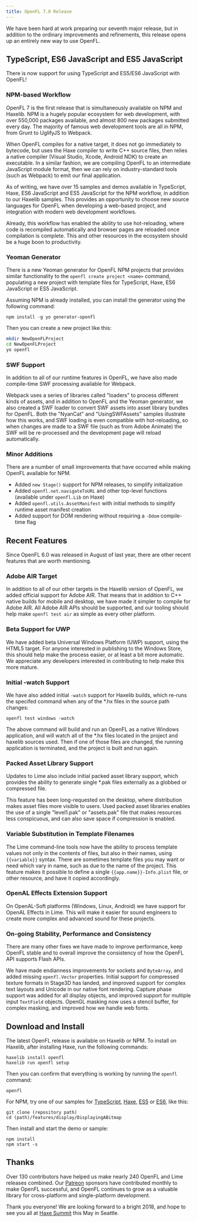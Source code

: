 ```yaml
---
title: OpenFL 7.0 Release
---
```


We have been hard at work preparing our seventh major release, but in addition to the ordinary improvements and refinements, this release opens up an entirely new way to use OpenFL.

## TypeScript, ES6 JavaScript and ES5 JavaScript

There is now support for using TypeScript and ES5/ES6 JavaScript with OpenFL!

### NPM-based Workflow

OpenFL 7 is the first release that is simultaneously available on NPM and Haxelib. NPM is a hugely popular ecosystem for web development, with over 550,000 packages available, and almost 800 new packages submitted every day. The majority of famous web development tools are all in NPM, from Grunt to UglifyJS to Webpack.

When OpenFL compiles for a native target, it does not go immediately to bytecode, but uses the Haxe compiler to write C++ source files, then relies a native compiler (Visual Studio, Xcode, Android NDK) to create an executable. In a similar fashion, we are compiling OpenFL to an intermediate JavaScript module format, then we can rely on industry-standard tools (such as Webpack) to emit our final application.

As of writing, we have over 15 samples and demos available in TypeScript, Haxe, ES6 JavaScript and ES5 JavaScript for the NPM workflow, in addition to our Haxelib samples. This provides an opportunity to choose new source languages for OpenFL when developing a web-based project, and integration with modern web development workflows.

Already, this workflow has enabled the ability to use hot-reloading, where code is recompiled automatically and browser pages are reloaded once compilation is complete. This and other resources in the ecosystem should be a huge boon to productivity.

### Yeoman Generator

There is a new Yeoman generator for OpenFL NPM projects that provides similar functionality to the `openfl create project <name>` command, populating a new project with template files for TypeScript, Haxe, ES6 JavaScript or ES5 JavaScript.

Assuming NPM is already installed, you can install the generator using the following command:

```
npm install -g yo generator-openfl
```

Then you can create a new project like this:

```bash
mkdir NewOpenFLProject
cd NewOpenFLProject
yo openfl
```

### SWF Support

In addition to all of our runtime features in OpenFL, we have also made compile-time SWF processing available for Webpack.

Webpack uses a series of libraries called "loaders" to process different kinds of assets, and in addition to OpenFL and the Yeoman generator, we also created a SWF loader to convert SWF assets into asset library bundles for OpenFL. Both the "NyanCat" and "UsingSWFAssets" samples illustrate how this works, and SWF loading is even compatible with hot-reloading, so when changes are made to a SWF file (such as from Adobe Animate) the SWF will be re-processed and the development page will reload automatically.

### Minor Additions

There are a number of small improvements that have occurred while making OpenFL available for NPM.

 * Added `new Stage()` support for NPM releases, to simplify initialization
 * Added `openfl.net.navigateToURL` and other top-level functions (available under `openfl.Lib` on Haxe)
 * Added `openfl.utils.AssetManifest` with initial methods to simplify runtime asset manifest creation
 * Added support for DOM rendering without requiring a `-Ddom` compile-time flag

## Recent Features

Since OpenFL 6.0 was released in August of last year, there are other recent features that are worth mentioning.

### Adobe AIR Target

In addition to all of our other targets in the Haxelib version of OpenFL, we added official support for Adobe AIR. That means that in addition to C++ native builds for mobile and desktop, we have made it simpler to compile for Adobe AIR. All Adobe AIR APIs should be supported, and our tooling should help make `openfl test air` as simple as every other platform.

### Beta Support for UWP

We have added beta Universal Windows Platform (UWP) support, using the HTML5 target. For anyone interested in publishing to the Windows Store, this should help make the process easier, or at least a bit more automatic. We appreciate any developers interested in contributing to help make this more mature.

### Initial -watch Support

We have also added initial `-watch` support for Haxelib builds, which re-runs the specifed command when any of the \*.hx files in the source path changes:

```
openfl test windows -watch
```

The above command will build and run an OpenFL as a native Windows application, and will watch all of the \*.hx files located in the project and haxelib sources used. Then if one of those files are changed, the running application is terminated, and the project is built and run again.

### Packed Asset Library Support

Updates to Lime also include initial packed asset library support, which provides the ability to generate single \*.pak files externally as a globbed or compressed file.

This feature has been long-requested on the desktop, where distribution makes asset files more visible to users. Used packed asset libraries enables the use of a single "level1.pak" or "assets.pak" file that makes resources less conspicuous, and can also save space if compression is enabled. 

### Variable Substitution in Template Filenames

The Lime command-line tools now have the ability to process template values not only in the contents of files, but also in their names, using `{{variable}}` syntax. There are sometimes template files you may want or need which vary in name, such as due to the name of the project. This feature makes it possible to define a single `{{app.name}}-Info.plist` file, or other resource, and have it copied accordingly.

### OpenAL Effects Extension Support

On OpenAL-Soft platforms (Windows, Linux, Android) we have support for OpenAL Effects in Lime. This will make it easier for sound engineers to create more complex and advanced sound for these projects.

### On-going Stability, Performance and Consistency

There are many other fixes we have made to improve performance, keep OpenFL stable and to overall improve the consistency of how the OpenFL API supports Flash APIs.

We have made endianness improvements for sockets and `ByteArray`, and added missing `openfl.Vector` properties. Initial support for compressed texture formats in Stage3D has landed, and improved support for complex text layouts and Unicode in our native font rendering. Capture phase support was added for all display objects, and improved support for multiple input `TextField` objects. OpenGL masking now uses a stencil buffer, for complex masking, and improved how we handle web fonts.

## Download and Install

The latest OpenFL release is available on Haxelib or NPM. To install on Haxelib, after installing Haxe, run the following commands:

```
haxelib install openfl
haxelib run openfl setup
```

Then you can confirm that everything is working by running the `openfl` command:

```
openfl
```

For NPM, try one of our samples for [TypeScript](https://github.com/openfl/openfl-samples-ts), [Haxe](https://github.com/openfl/openfl-samples), [ES5](https://github.com/openfl/openfl-samples-es6) or [ES6](https://github.com/openfl/openfl-samples-es5), like this:

```
git clone (repository path)
cd (path)/features/display/DisplayingABitmap
```

Then install and start the demo or sample:

```
npm install
npm start -s
```

## Thanks

Over 130 contributors have helped us make nearly 240 OpenFL and Lime releases combined. Our [Patreon](https://www.patreon.com/openfl) sponsors have contributed monthly to make OpenFL successful, and OpenFL continues to grow as a valuable library for cross-platform and single-platform development.

Thank you everyone! We are looking forward to a bright 2018, and hope to see you all at [Haxe Summit](https://summit.haxe.org/us/2018/) this May in Seattle.